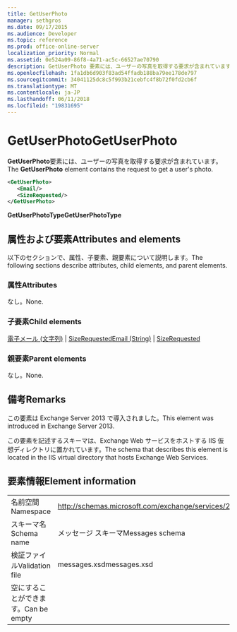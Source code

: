 ```yaml
---
title: GetUserPhoto
manager: sethgros
ms.date: 09/17/2015
ms.audience: Developer
ms.topic: reference
ms.prod: office-online-server
localization_priority: Normal
ms.assetid: 0e524a09-86f8-4a71-ac5c-66527ae70790
description: GetUserPhoto 要素には、ユーザーの写真を取得する要求が含まれています。
ms.openlocfilehash: 1fa1db6d903f83ad54ffadb188ba79ee178de797
ms.sourcegitcommit: 34041125dc8c5f993b21cebfc4f8b72f0fd2cb6f
ms.translationtype: MT
ms.contentlocale: ja-JP
ms.lasthandoff: 06/11/2018
ms.locfileid: "19831695"
---
```

# <a name="getuserphoto"></a><span data-ttu-id="18de5-103">GetUserPhoto</span><span class="sxs-lookup"><span data-stu-id="18de5-103">GetUserPhoto</span></span>

<span data-ttu-id="18de5-104">**GetUserPhoto**要素には、ユーザーの写真を取得する要求が含まれています。</span><span class="sxs-lookup"><span data-stu-id="18de5-104">The **GetUserPhoto** element contains the request to get a user's photo.</span></span> 
  
```XML
<GetUserPhoto>
   <Email/>
   <SizeRequested/>
</GetUserPhoto>
```

 <span data-ttu-id="18de5-105">**GetUserPhotoType**</span><span class="sxs-lookup"><span data-stu-id="18de5-105">**GetUserPhotoType**</span></span>
## <a name="attributes-and-elements"></a><span data-ttu-id="18de5-106">属性および要素</span><span class="sxs-lookup"><span data-stu-id="18de5-106">Attributes and elements</span></span>

<span data-ttu-id="18de5-107">以下のセクションで、属性、子要素、親要素について説明します。</span><span class="sxs-lookup"><span data-stu-id="18de5-107">The following sections describe attributes, child elements, and parent elements.</span></span>
  
### <a name="attributes"></a><span data-ttu-id="18de5-108">属性</span><span class="sxs-lookup"><span data-stu-id="18de5-108">Attributes</span></span>

<span data-ttu-id="18de5-109">なし。</span><span class="sxs-lookup"><span data-stu-id="18de5-109">None.</span></span>
  
### <a name="child-elements"></a><span data-ttu-id="18de5-110">子要素</span><span class="sxs-lookup"><span data-stu-id="18de5-110">Child elements</span></span>

<span data-ttu-id="18de5-111">[電子メール (文字列)](email-string.md) | [SizeRequested](sizerequested.md)</span><span class="sxs-lookup"><span data-stu-id="18de5-111">[Email (String)](email-string.md) | [SizeRequested](sizerequested.md)</span></span>
  
### <a name="parent-elements"></a><span data-ttu-id="18de5-112">親要素</span><span class="sxs-lookup"><span data-stu-id="18de5-112">Parent elements</span></span>

<span data-ttu-id="18de5-113">なし。</span><span class="sxs-lookup"><span data-stu-id="18de5-113">None.</span></span>
  
## <a name="remarks"></a><span data-ttu-id="18de5-114">備考</span><span class="sxs-lookup"><span data-stu-id="18de5-114">Remarks</span></span>

<span data-ttu-id="18de5-115">この要素は Exchange Server 2013 で導入されました。</span><span class="sxs-lookup"><span data-stu-id="18de5-115">This element was introduced in Exchange Server 2013.</span></span>
  
<span data-ttu-id="18de5-116">この要素を記述するスキーマは、Exchange Web サービスをホストする IIS 仮想ディレクトリに置かれています。</span><span class="sxs-lookup"><span data-stu-id="18de5-116">The schema that describes this element is located in the IIS virtual directory that hosts Exchange Web Services.</span></span>
  
## <a name="element-information"></a><span data-ttu-id="18de5-117">要素情報</span><span class="sxs-lookup"><span data-stu-id="18de5-117">Element information</span></span>

|||
|:-----|:-----|
|<span data-ttu-id="18de5-118">名前空間</span><span class="sxs-lookup"><span data-stu-id="18de5-118">Namespace</span></span>  <br/> |http://schemas.microsoft.com/exchange/services/2006/messages  <br/> |
|<span data-ttu-id="18de5-119">スキーマ名</span><span class="sxs-lookup"><span data-stu-id="18de5-119">Schema name</span></span>  <br/> |<span data-ttu-id="18de5-120">メッセージ スキーマ</span><span class="sxs-lookup"><span data-stu-id="18de5-120">Messages schema</span></span>  <br/> |
|<span data-ttu-id="18de5-121">検証ファイル</span><span class="sxs-lookup"><span data-stu-id="18de5-121">Validation file</span></span>  <br/> |<span data-ttu-id="18de5-122">messages.xsd</span><span class="sxs-lookup"><span data-stu-id="18de5-122">messages.xsd</span></span>  <br/> |
|<span data-ttu-id="18de5-123">空にすることができます。</span><span class="sxs-lookup"><span data-stu-id="18de5-123">Can be empty</span></span>  <br/> ||
   

